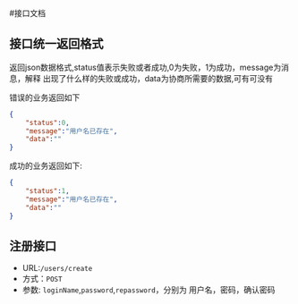 #接口文档

## 接口统一返回格式
返回json数据格式,status值表示失败或者成功,0为失败，1为成功，message为消息，解释
出现了什么样的失败或成功，data为协商所需要的数据,可有可没有 

错误的业务返回如下
```json
{
    "status":0,
    "message":"用户名已存在",
    "data":""
}
```

成功的业务返回如下:
```json
{
    "status":1,
    "message":"用户名已存在",
    "data":""
}


```

## 注册接口

- URL:`/users/create`
- 方式：`POST`
- 参数: `loginName`,`password`,`repassword`，分别为 用户名，密码，确认密码
